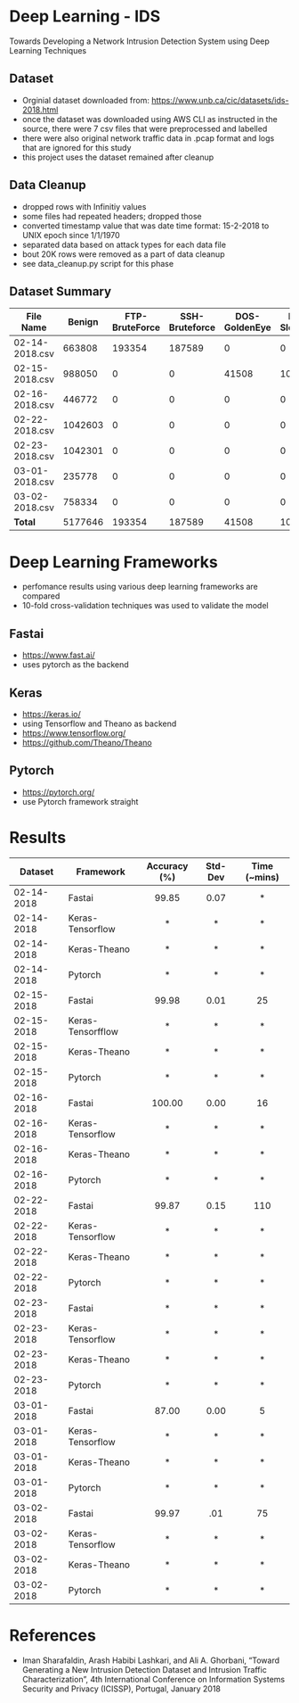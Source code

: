# Deep Learning - IDS

Towards Developing a Network Intrusion Detection System using Deep Learning Techniques

## Dataset

-   Orginial dataset downloaded from: https://www.unb.ca/cic/datasets/ids-2018.html
-   once the dataset was downloaded using AWS CLI as instructed in the source, there were 7 csv files that were preprocessed and labelled
-   there were also original network traffic data in .pcap format and logs that are ignored for this study
-   this project uses the dataset remained after cleanup

## Data Cleanup

-   dropped rows with Infinitiy values
-   some files had repeated headers; dropped those
-   converted timestamp value that was date time format: 15-2-2018 to UNIX epoch since 1/1/1970
-   separated data based on attack types for each data file
-   bout 20K rows were removed as a part of data cleanup
-   see data_cleanup.py script for this phase

## Dataset Summary

| File Name      | Benign  | FTP-BruteForce | SSH-Bruteforce | DOS-GoldenEye | DoS-Slowloris | DoS-SlowHTTPTest | DoS-Hulk | BruteForce-Web | BruteForce-XSS | SQL-Injection | Infilteration | Bot Attack | Total Attack |
| -------------- | ------- | -------------- | -------------- | ------------- | ------------- | ---------------- | -------- | -------------- | -------------- | ------------- | ------------- | ---------- | ------------ |
| 02-14-2018.csv | 663808  | 193354         | 187589         | 0             | 0             | 0                | 0        | 0              | 0              | 0             | 0             | 0          | 380943       |
| 02-15-2018.csv | 988050  | 0              | 0              | 41508         | 10990         | 0                | 0        | 0              | 0              | 0             | 0             | 0          | 52498        |
| 02-16-2018.csv | 446772  | 0              | 0              | 0             | 0             | 139890           | 461912   | 0              | 0              | 0             | 0             | 0          | 601802       |
| 02-22-2018.csv | 1042603 | 0              | 0              | 0             | 0             | 0                | 0        | 249            | 79             | 34            | 0             | 0          | 362          |
| 02-23-2018.csv | 1042301 | 0              | 0              | 0             | 0             | 0                | 0        | 362            | 151            | 53            | 0             | 0          | 566          |
| 03-01-2018.csv | 235778  | 0              | 0              | 0             | 0             | 0                | 0        | 0              | 0              | 0             | 92403         | 0          | 92403        |
| 03-02-2018.csv | 758334  | 0              | 0              | 0             | 0             | 0                | 0        | 0              | 0              | 0             | 0             | 286191     | 286191       |
| **Total**      | 5177646 | 193354         | 187589         | 41508         | 10990         | 139890           | 461912   | 611            | 230            | 87            | 92403         | 286191     | 1414765      |

# Deep Learning Frameworks

-   perfomance results using various deep learning frameworks are compared
-   10-fold cross-validation techniques was used to validate the model

## Fastai

-   https://www.fast.ai/
-   uses pytorch as the backend

## Keras

-   https://keras.io/
-   using Tensorflow and Theano as backend
-   https://www.tensorflow.org/
-   https://github.com/Theano/Theano

## Pytorch

-   https://pytorch.org/
-   use Pytorch framework straight

# Results

| Dataset    | Framework         | Accuracy (%) | Std-Dev | Time (~mins) |
| ---------- | ----------------- | :----------: | :-----: | :----------: |
| 02-14-2018 | Fastai            |    99.85     |  0.07   |      \*      |
| 02-14-2018 | Keras-Tensorflow  |      \*      |   \*    |      \*      |
| 02-14-2018 | Keras-Theano      |      \*      |   \*    |      \*      |
| 02-14-2018 | Pytorch           |      \*      |   \*    |      \*      |
| 02-15-2018 | Fastai            |    99.98     |  0.01   |      25      |
| 02-15-2018 | Keras-Tensorfflow |      \*      |   \*    |      \*      |
| 02-15-2018 | Keras-Theano      |      \*      |   \*    |      \*      |
| 02-15-2018 | Pytorch           |      \*      |   \*    |      \*      |
| 02-16-2018 | Fastai            |    100.00    |  0.00   |      16      |
| 02-16-2018 | Keras-Tensorflow  |      \*      |   \*    |      \*      |
| 02-16-2018 | Keras-Theano      |      \*      |   \*    |      \*      |
| 02-16-2018 | Pytorch           |      \*      |   \*    |      \*      |
| 02-22-2018 | Fastai            |    99.87     |  0.15   |     110      |
| 02-22-2018 | Keras-Tensorflow  |      \*      |   \*    |      \*      |
| 02-22-2018 | Keras-Theano      |      \*      |   \*    |      \*      |
| 02-22-2018 | Pytorch           |      \*      |   \*    |      \*      |
| 02-23-2018 | Fastai            |      \*      |   \*    |      \*      |
| 02-23-2018 | Keras-Tensorflow  |      \*      |   \*    |      \*      |
| 02-23-2018 | Keras-Theano      |      \*      |   \*    |      \*      |
| 02-23-2018 | Pytorch           |      \*      |   \*    |      \*      |
| 03-01-2018 | Fastai            |    87.00     |  0.00   |      5       |
| 03-01-2018 | Keras-Tensorflow  |      \*      |   \*    |      \*      |
| 03-01-2018 | Keras-Theano      |      \*      |   \*    |      \*      |
| 03-01-2018 | Pytorch           |      \*      |   \*    |      \*      |
| 03-02-2018 | Fastai            |    99.97     |   .01   |      75      |
| 03-02-2018 | Keras-Tensorflow  |      \*      |   \*    |      \*      |
| 03-02-2018 | Keras-Theano      |      \*      |   \*    |      \*      |
| 03-02-2018 | Pytorch           |      \*      |   \*    |      \*      |

# References

-   Iman Sharafaldin, Arash Habibi Lashkari, and Ali A. Ghorbani, “Toward Generating a New Intrusion Detection Dataset and Intrusion Traffic Characterization”, 4th International Conference on Information Systems Security and Privacy (ICISSP), Portugal, January 2018
